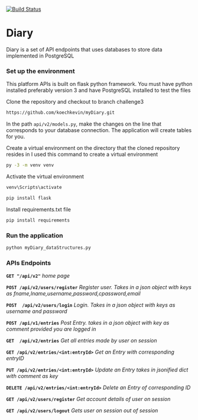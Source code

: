 [![Build Status](https://travis-ci.org/koechkevin/myDiary.svg?branch=challenge3)](https://travis-ci.org/koechkevin/myDiary)
# Diary

Diary is a set of API endpoints that uses databases to store data implemented in PostgreSQL 

### Set up the environment
This platform APIs is built on flask python framework.
You must have python installed preferably version 3 and have PostgreSQL installed to test the files

Clone the repository and checkout to branch challenge3
```sh
https://github.com/koechkevin/myDiary.git
```
In the path ``` api/v2/models.py ```, make the changes on the line that corresponds to your database connection. The application will create tables for you.

Create a virtual environment on the directory that the cloned repository resides in
I used this command to create a virtual environment

```sh
py -3 -m venv venv
```
Activate the virtual environment
```sh
venv\Scripts\activate
```
```sh
pip install flask
```
Install requirements.txt file

```sh
pip install requirements
```
### Run the application

```sh
python myDiary_dataStructures.py
```
### APIs Endpoints

**`GET "/api/v2"`** *home page*

**`POST /api/v2/users/register`**    *Register user. Takes in a json object with keys as fname,lname,username,password,cpassword,email*

**`POST  /api/v2/users/login`**  *Login. Takes in a json object with keys as username and password*

**`POST /api/v1/entries`** *Post Entry. takes in a json object with key as comment provided you are logged in*

**`GET  /api/v2/entries`** *Get all entries made by user on session*

**`GET /api/v2/entries/<int:entryId>`** *Get an Entry with corresponding entryID*

**`PUT /api/v2/entries/<int:entryId>`** *Update an Entry takes in jsonified dict with comment as key*

**`DELETE /api/v2/entries/<int:entryId>`** *Delete an Entry of corresponding ID*

**`GET /api/v2/users/register`** *Get account details of user on session*

**`GET /api/v2/users/logout`** *Gets user on session out of session*